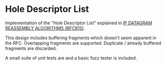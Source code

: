 # Hole Descriptor List

Implementation of the "Hole Descriptor List" explained in
[IP DATAGRAM REASSEMBLY ALGORITHMS (RFC815)](https://datatracker.ietf.org/doc/html/rfc815).

This design includes buffering fragments
which doesn't seem apparent in the RFC.
Overlapping fragments are supported.
Duplicate / already buffered fragments are discarded.

A small suite of unit tests are and a basic fuzz tester is included.
